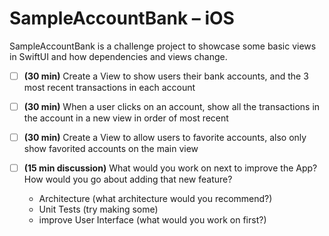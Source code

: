 # SampleAccountBank – iOS  

SampleAccountBank is a challenge project to showcase some basic views in SwiftUI and how dependencies and views change.



- [ ] **(30 min)** Create a View to show users their bank accounts, and the 3 most recent transactions in each account

- [ ] **(30 min)** When a user clicks on an account, show all the transactions in the account in a new view in order of most recent

- [ ] **(30 min)** Create a View to allow users to favorite accounts, also only show favorited accounts on the main view

- [ ] **(15 min discussion)** What would you work on next to improve the App? How would you go about adding that new feature?
    -   Architecture (what architecture would you recommend?)
    -   Unit Tests (try making some)
    -   improve User Interface (what would you work on first?)
